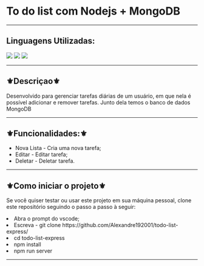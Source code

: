<h1>To do list com Nodejs + MongoDB</h1>
<hr>
<h2>Linguagens Utilizadas:</h2>

<div style="display: inline_block">
  
 
  <img src="https://img.shields.io/badge/Node.js-43853D?style=for-the-badge&logo=node.js&logoColor=white"></img>
   <img src="https://img.shields.io/badge/CSS3-1572B6?style=for-the-badge&logo=css3&logoColor=white"></img>
  <img src="https://img.shields.io/badge/MongoDB-4EA94B?style=for-the-badge&logo=mongodb&logoColor=white"></img>
  
</div>



<hr>
<h2>⚜️Descriçao⚜️</h2>
<p>Desenvolvido para gerenciar tarefas diárias de um usuário, em que nela é possível adicionar e remover tarefas. Junto dela temos o banco de dados MongoDB</p>
<hr>
<h2>⚜️Funcionalidades:⚜️</h2>
<ul>
<li>Nova Lista - Cria uma nova tarefa;</li>
<li>Editar - Editar tarefa;</li>
<li>Deletar - Deletar tarefa. </li>

</ul>
<hr>
<h2>⚜️Como iniciar o projeto⚜️</h2>
<p>Se você quiser testar ou usar este projeto em sua máquina pessoal, clone este repositório seguindo o passo a passo à seguir:</p>
<li>Abra o prompt do vscode;</li>
<li>Escreva - git clone https://github.com/Alexandre192001/todo-list-express/</li>
<li>cd todo-list-express</li>
<li>npm install</li>
<li>npm run server</li>
</ul>
<hr>


